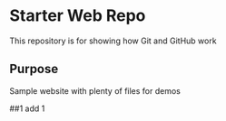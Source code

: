 # Starter Web Repo

This repository is for showing how Git and GitHub work

## Purpose

Sample website with plenty of files for demos

##1
add 1